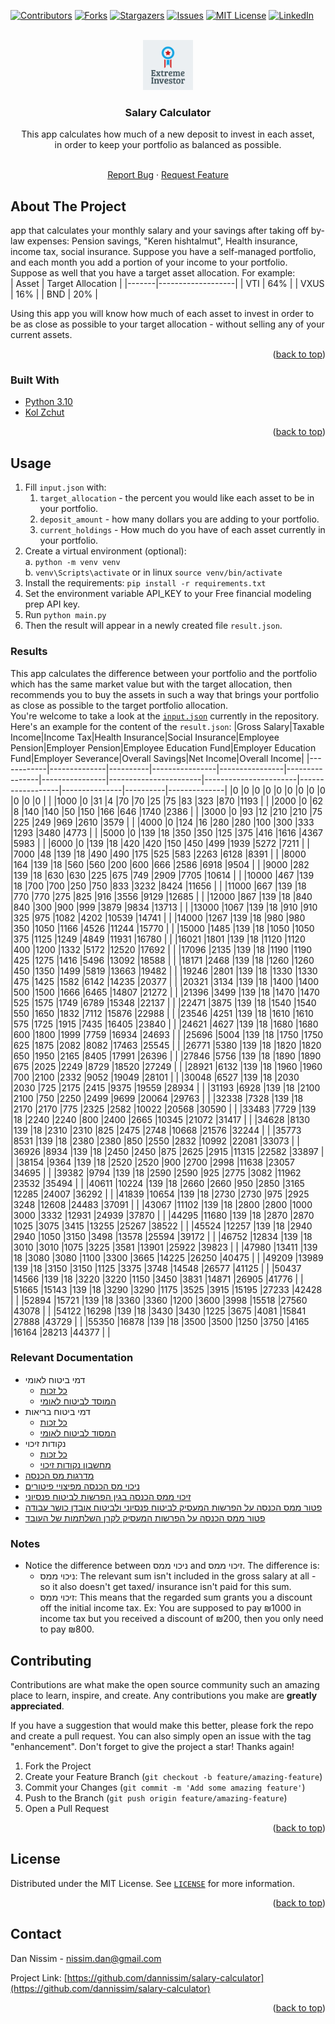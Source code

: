 <div id="top"></div>


<!-- PROJECT SHIELDS -->
<!--
*** I'm using markdown "reference style" links for readability.
*** Reference links are enclosed in brackets [ ] instead of parentheses ( ).
*** See the bottom of this document for the declaration of the reference variables
*** for contributors-url, forks-url, etc. This is an optional, concise syntax you may use.
*** https://www.markdownguide.org/basic-syntax/#reference-style-links
-->
[![Contributors][contributors-shield]][contributors-url]
[![Forks][forks-shield]][forks-url]
[![Stargazers][stars-shield]][stars-url]
[![Issues][issues-shield]][issues-url]
[![MIT License][license-shield]][license-url]
[![LinkedIn][linkedin-shield]][linkedin-url]



<!-- PROJECT LOGO -->
<br />
<div align="center">
  <a href="https://github.com/dannissim/salary-calculator">
    <img src="static/logo.png" alt="Logo" width="80" height="80">
  </a>

<h3 align="center">Salary Calculator</h3>

[//]: # (TODO)
  This app calculates how much of a new deposit to invest in each asset,  
  in order to keep your portfolio as balanced as possible.
  <p align="center">
    <br />
    <a href="https://github.com/dannissim/salary-calculator/issues">Report Bug</a>
    ·
    <a href="https://github.com/dannissim/salary-calculator/issues">Request Feature</a>
  </p>
</div>



<!-- ABOUT THE PROJECT -->
## About The Project
[//]: # (TODO)
app that calculates your monthly salary and your savings after taking off by-law expenses: Pension savings,
"Keren hishtalmut", Health insurance, income tax, social insurance.
Suppose you have a self-managed portfolio, and each month you add a portion of your income to your portfolio.
Suppose as well that you have a target asset allocation. For example:  
| Asset | Target Allocation |
|-------|-------------------|
| VTI   | 64%               |
| VXUS  | 16%               |
| BND   | 20%               |  

Using this app you will know how much of each asset to invest in order to be as close as possible 
to your target allocation - without selling any of your current assets.
<p align="right">(<a href="#top">back to top</a>)</p>



### Built With

* [Python 3.10](https://python.org/)
* [Kol Zchut](https://www.kolzchut.org.il/he/%D7%A2%D7%9E%D7%95%D7%93_%D7%A8%D7%90%D7%A9%D7%99)

<p align="right">(<a href="#top">back to top</a>)</p>


## Usage

[//]: # (TODO)
1. Fill `input.json` with:
   1. `target_allocation` - the percent you would like each asset to be in your portfolio.
   2. `deposit_amount` - how many dollars you are adding to your portfolio.
   3. `current_holdings` - How much do you have of each asset currently in your portfolio. 
2. Create a virtual environment (optional):  
    a. `python -m venv venv`  
    b. `venv\Scripts\activate` or in linux `source venv/bin/activate`
3. Install the requirements: `pip install -r requirements.txt`
4. Set the environment variable API_KEY to your Free financial modeling prep API key.
5. Run `python main.py`
6. Then the result will appear in a newly created file `result.json`. 

### Results

[//]: # (TODO)
This app calculates the difference between your portfolio and the portfolio which has the same
market value but with the target allocation, then recommends you to buy the assets in such a way
that brings your portfolio as close as possible to the target portfolio allocation.  
You're welcome to take a look at the [`input.json`](input.json) currently in the repository.  
Here's an example for the content of the `result.json`:
|Gross Salary|Taxable Income|Income Tax|Health Insurance|Social Insurance|Employee Pension|Employer Pension|Employee Education Fund|Employer Education Fund|Employer Severance|Overall Savings|Net Income|Overall Income|
|------------|--------------|----------|----------------|----------------|----------------|----------------|-----------------------|-----------------------|------------------|---------------|----------|--------------|
|0           |0             |0         |0               |0               |0               |0               |0                      |0                      |0                 |0              |0         |              |
|1000        |0             |31        |4               |70              |70              |25              |75                     |83                     |323               |870            |1193      |              |
|2000        |0             |62        |8               |140             |140             |50              |150                    |166                    |646               |1740           |2386      |              |
|3000        |0             |93        |12              |210             |210             |75              |225                    |249                    |969               |2610           |3579      |              |
|4000        |0             |124       |16              |280             |280             |100             |300                    |333                    |1293              |3480           |4773      |              |
|5000        |0             |139       |18              |350             |350             |125             |375                    |416                    |1616              |4367           |5983      |              |
|6000        |0             |139       |18              |420             |420             |150             |450                    |499                    |1939              |5272           |7211      |              |
|7000        |48            |139       |18              |490             |490             |175             |525                    |583                    |2263              |6128           |8391      |              |
|8000        |164           |139       |18              |560             |560             |200             |600                    |666                    |2586              |6918           |9504      |              |
|9000        |282           |139       |18              |630             |630             |225             |675                    |749                    |2909              |7705           |10614     |              |
|10000       |467           |139       |18              |700             |700             |250             |750                    |833                    |3232              |8424           |11656     |              |
|11000       |667           |139       |18              |770             |770             |275             |825                    |916                    |3556              |9129           |12685     |              |
|12000       |867           |139       |18              |840             |840             |300             |900                    |999                    |3879              |9834           |13713     |              |
|13000       |1067          |139       |18              |910             |910             |325             |975                    |1082                   |4202              |10539          |14741     |              |
|14000       |1267          |139       |18              |980             |980             |350             |1050                   |1166                   |4526              |11244          |15770     |              |
|15000       |1485          |139       |18              |1050            |1050            |375             |1125                   |1249                   |4849              |11931          |16780     |              |
|16021       |1801          |139       |18              |1120            |1120            |400             |1200                   |1332                   |5172              |12520          |17692     |              |
|17096       |2135          |139       |18              |1190            |1190            |425             |1275                   |1416                   |5496              |13092          |18588     |              |
|18171       |2468          |139       |18              |1260            |1260            |450             |1350                   |1499                   |5819              |13663          |19482     |              |
|19246       |2801          |139       |18              |1330            |1330            |475             |1425                   |1582                   |6142              |14235          |20377     |              |
|20321       |3134          |139       |18              |1400            |1400            |500             |1500                   |1666                   |6465              |14807          |21272     |              |
|21396       |3499          |139       |18              |1470            |1470            |525             |1575                   |1749                   |6789              |15348          |22137     |              |
|22471       |3875          |139       |18              |1540            |1540            |550             |1650                   |1832                   |7112              |15876          |22988     |              |
|23546       |4251          |139       |18              |1610            |1610            |575             |1725                   |1915                   |7435              |16405          |23840     |              |
|24621       |4627          |139       |18              |1680            |1680            |600             |1800                   |1999                   |7759              |16934          |24693     |              |
|25696       |5004          |139       |18              |1750            |1750            |625             |1875                   |2082                   |8082              |17463          |25545     |              |
|26771       |5380          |139       |18              |1820            |1820            |650             |1950                   |2165                   |8405              |17991          |26396     |              |
|27846       |5756          |139       |18              |1890            |1890            |675             |2025                   |2249                   |8729              |18520          |27249     |              |
|28921       |6132          |139       |18              |1960            |1960            |700             |2100                   |2332                   |9052              |19049          |28101     |              |
|30048       |6527          |139       |18              |2030            |2030            |725             |2175                   |2415                   |9375              |19559          |28934     |              |
|31193       |6928          |139       |18              |2100            |2100            |750             |2250                   |2499                   |9699              |20064          |29763     |              |
|32338       |7328          |139       |18              |2170            |2170            |775             |2325                   |2582                   |10022             |20568          |30590     |              |
|33483       |7729          |139       |18              |2240            |2240            |800             |2400                   |2665                   |10345             |21072          |31417     |              |
|34628       |8130          |139       |18              |2310            |2310            |825             |2475                   |2748                   |10668             |21576          |32244     |              |
|35773       |8531          |139       |18              |2380            |2380            |850             |2550                   |2832                   |10992             |22081          |33073     |              |
|36926       |8934          |139       |18              |2450            |2450            |875             |2625                   |2915                   |11315             |22582          |33897     |              |
|38154       |9364          |139       |18              |2520            |2520            |900             |2700                   |2998                   |11638             |23057          |34695     |              |
|39382       |9794          |139       |18              |2590            |2590            |925             |2775                   |3082                   |11962             |23532          |35494     |              |
|40611       |10224         |139       |18              |2660            |2660            |950             |2850                   |3165                   |12285             |24007          |36292     |              |
|41839       |10654         |139       |18              |2730            |2730            |975             |2925                   |3248                   |12608             |24483          |37091     |              |
|43067       |11102         |139       |18              |2800            |2800            |1000            |3000                   |3332                   |12931             |24939          |37870     |              |
|44295       |11680         |139       |18              |2870            |2870            |1025            |3075                   |3415                   |13255             |25267          |38522     |              |
|45524       |12257         |139       |18              |2940            |2940            |1050            |3150                   |3498                   |13578             |25594          |39172     |              |
|46752       |12834         |139       |18              |3010            |3010            |1075            |3225                   |3581                   |13901             |25922          |39823     |              |
|47980       |13411         |139       |18              |3080            |3080            |1100            |3300                   |3665                   |14225             |26250          |40475     |              |
|49209       |13989         |139       |18              |3150            |3150            |1125            |3375                   |3748                   |14548             |26577          |41125     |              |
|50437       |14566         |139       |18              |3220            |3220            |1150            |3450                   |3831                   |14871             |26905          |41776     |              |
|51665       |15143         |139       |18              |3290            |3290            |1175            |3525                   |3915                   |15195             |27233          |42428     |              |
|52894       |15721         |139       |18              |3360            |3360            |1200            |3600                   |3998                   |15518             |27560          |43078     |              |
|54122       |16298         |139       |18              |3430            |3430            |1225            |3675                   |4081                   |15841             |27888          |43729     |              |
|55350       |16878         |139       |18              |3500            |3500            |1250            |3750                   |4165                   |16164             |28213          |44377     |              |

### Relevant Documentation
* דמי ביטוח לאומי
  * [כל זכות](https://www.kolzchut.org.il/he/%D7%93%D7%9E%D7%99_%D7%91%D7%99%D7%98%D7%95%D7%97_%D7%9C%D7%90%D7%95%D7%9E%D7%99_%D7%9C%D7%A2%D7%95%D7%91%D7%93_%D7%A9%D7%9B%D7%99%D7%A8)
  * [המוסד לביטוח לאומי](https://www.btl.gov.il/Insurance/Rates/Pages/%D7%9C%D7%A2%D7%95%D7%91%D7%93%D7%99%D7%9D%20%D7%A9%D7%9B%D7%99%D7%A8%D7%99%D7%9D.aspx)
* דמי ביטוח בריאות
  * [כל זכות](https://www.kolzchut.org.il/he/%D7%AA%D7%A9%D7%9C%D7%95%D7%9D_%D7%93%D7%9E%D7%99_%D7%91%D7%99%D7%98%D7%95%D7%97_%D7%91%D7%A8%D7%99%D7%90%D7%95%D7%AA)
  * [המסוד לביטוח לאומי](https://www.btl.gov.il/Insurance/Health_Insurance/Pages/%D7%A9%D7%99%D7%A2%D7%95%D7%A8%D7%99%20%D7%93%D7%9E%D7%99%20%D7%91%D7%99%D7%98%D7%95%D7%97%20%D7%91%D7%A8%D7%99%D7%90%D7%95%D7%AA.aspx)
* נקודות זיכוי
  * [כל זכות](https://www.kolzchut.org.il/he/%D7%A0%D7%A7%D7%95%D7%93%D7%AA_%D7%96%D7%99%D7%9B%D7%95%D7%99)
  * [מחשבון נקודות זיכוי](https://secapp.taxes.gov.il/srsimulatorNZ/#/simulator)
* [מדרגות מס הכנסה](https://www.kolzchut.org.il/he/%D7%9E%D7%93%D7%A8%D7%92%D7%95%D7%AA_%D7%9E%D7%A1_%D7%94%D7%9B%D7%A0%D7%A1%D7%94)
* [ניכוי מס הכנסה מפיצויי פיטורים](https://www.kolzchut.org.il/he/%D7%A0%D7%99%D7%9B%D7%95%D7%99_%D7%9E%D7%A1_%D7%94%D7%9B%D7%A0%D7%A1%D7%94_%D7%9E%D7%A4%D7%99%D7%A6%D7%95%D7%99%D7%99_%D7%A4%D7%99%D7%98%D7%95%D7%A8%D7%99%D7%9D)
* [זיכוי ממס הכנסה בגין הפרשות לביטוח פנסיוני](https://www.kolzchut.org.il/he/%D7%96%D7%99%D7%9B%D7%95%D7%99_%D7%9E%D7%9E%D7%A1_%D7%94%D7%9B%D7%A0%D7%A1%D7%94_%D7%91%D7%92%D7%99%D7%9F_%D7%94%D7%A4%D7%A8%D7%A9%D7%95%D7%AA_%D7%9C%D7%91%D7%99%D7%98%D7%95%D7%97_%D7%A4%D7%A0%D7%A1%D7%99%D7%95%D7%A0%D7%99)
* [פטור ממס הכנסה על הפרשות המעסיק לביטוח פנסיוני ולביטוח אובדן כושר עבודה](https://www.kolzchut.org.il/he/%D7%A4%D7%98%D7%95%D7%A8_%D7%9E%D7%9E%D7%A1_%D7%94%D7%9B%D7%A0%D7%A1%D7%94_%D7%A2%D7%9C_%D7%94%D7%A4%D7%A8%D7%A9%D7%95%D7%AA_%D7%94%D7%9E%D7%A2%D7%A1%D7%99%D7%A7_%D7%9C%D7%91%D7%99%D7%98%D7%95%D7%97_%D7%A4%D7%A0%D7%A1%D7%99%D7%95%D7%A0%D7%99_%D7%95%D7%9C%D7%91%D7%99%D7%98%D7%95%D7%97_%D7%90%D7%95%D7%91%D7%93%D7%9F_%D7%9B%D7%95%D7%A9%D7%A8_%D7%A2%D7%91%D7%95%D7%93%D7%94)
* [פטור ממס הכנסה על הפרשות המעסיק לקרן השלתמות של העובד](https://www.kolzchut.org.il/he/%D7%A7%D7%A8%D7%9F_%D7%94%D7%A9%D7%AA%D7%9C%D7%9E%D7%95%D7%AA#.D7.A4.D7.98.D7.95.D7.A8_.D7.9E.D7.9E.D7.A1_.D7.94.D7.9B.D7.A0.D7.A1.D7.94)

### Notes
* Notice the difference between ניכוי ממס and זיכוי ממס. The difference is:  
  * ניכוי ממס:  The relevant sum isn't included in the gross salary at all - so it also doesn't get taxed/ insurance isn't paid for this sum.
  * זיכוי ממס: This means that the regarded sum grants you a discount off the initial income tax. Ex: You are supposed to pay ₪1000 in income tax but you received a discount of ₪200, then you only need to pay ₪800.

<!-- CONTRIBUTING -->
## Contributing

Contributions are what make the open source community such an amazing place to learn, inspire, and create. Any contributions you make are **greatly appreciated**.

If you have a suggestion that would make this better, please fork the repo and create a pull request. You can also simply open an issue with the tag "enhancement".
Don't forget to give the project a star! Thanks again!

1. Fork the Project
2. Create your Feature Branch (`git checkout -b feature/amazing-feature`)
3. Commit your Changes (`git commit -m 'Add some amazing feature'`)
4. Push to the Branch (`git push origin feature/amazing-feature`)
5. Open a Pull Request

<p align="right">(<a href="#top">back to top</a>)</p>



<!-- LICENSE -->
## License

Distributed under the MIT License. See [`LICENSE`](LICENSE) for more information.

<p align="right">(<a href="#top">back to top</a>)</p>



<!-- CONTACT -->
## Contact

Dan Nissim - nissim.dan@gmail.com

Project Link: [https://github.com/dannissim/salary-calculator](https://github.com/dannissim/salary-calculator)

<p align="right">(<a href="#top">back to top</a>)</p>


<!-- MARKDOWN LINKS & IMAGES -->
<!-- https://www.markdownguide.org/basic-syntax/#reference-style-links -->
[contributors-shield]: https://img.shields.io/github/contributors/dannissim/salary-calculator.svg?style=for-the-badge
[contributors-url]: https://github.com/dannissim/salary-calculator/graphs/contributors
[forks-shield]: https://img.shields.io/github/forks/dannissim/salary-calculator.svg?style=for-the-badge
[forks-url]: https://github.com/dannissim/salary-calculator/network/members
[stars-shield]: https://img.shields.io/github/stars/dannissim/salary-calculator.svg?style=for-the-badge
[stars-url]: https://github.com/dannissim/salary-calculator/stargazers
[issues-shield]: https://img.shields.io/github/issues/dannissim/salary-calculator.svg?style=for-the-badge
[issues-url]: https://github.com/dannissim/salary-calculator/issues
[license-shield]: https://img.shields.io/github/license/dannissim/salary-calculator.svg?style=for-the-badge
[license-url]: https://github.com/dannissim/salary-calculator/blob/main/LICENSE
[linkedin-shield]: https://img.shields.io/badge/-LinkedIn-black.svg?style=for-the-badge&logo=linkedin&colorB=555
[linkedin-url]: https://linkedin.com/in/dan-nissim-2558a785
[product-screenshot]: images/screenshot.png